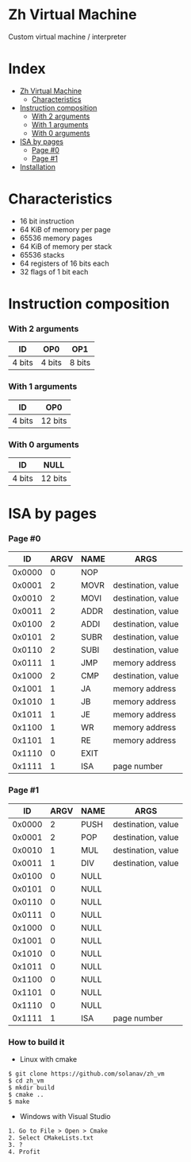 # Zh Virtual Machine
Custom virtual machine / interpreter

# Index

* [Zh Virtual Machine](#zh-virtual-machine)
  * [Characteristics](#characteristics)
* [Instruction composition](#instruction-composition)
  * [With 2 arguments](#with-2-arguments)
  * [With 1 arguments](#with-1-arguments)
  * [With 0 arguments](#with-0-arguments)
* [ISA by pages](#isa-by-pages)
  * [Page #0](#page-0)
  * [Page #1](#page-1)
* [Installation](#how-to-build-it)

# Characteristics
- 16 bit instruction
- 64 KiB of memory per page
- 65536 memory pages
- 64 KiB of memory per stack
- 65536 stacks
- 64 registers of 16 bits each
- 32 flags of 1 bit each

# Instruction composition

### With 2 arguments
| ID     | OP0    | OP1    |
|--------|--------|--------|
| 4 bits | 4 bits | 8 bits |

### With 1 arguments
| ID     | OP0     |
|--------|---------|
| 4 bits | 12 bits |

### With 0 arguments
| ID     | NULL    |
|--------|---------|
| 4 bits | 12 bits |

# ISA by pages

### Page #0

| ID     | ARGV | NAME  | ARGS               |
|--------|------|-------|--------------------|
| 0x0000 | 0    | NOP   |                    |
| 0x0001 | 2    | MOVR  | destination, value |
| 0x0010 | 2    | MOVI  | destination, value |
| 0x0011 | 2    | ADDR  | destination, value |
| 0x0100 | 2    | ADDI  | destination, value |
| 0x0101 | 2    | SUBR  | destination, value |
| 0x0110 | 2    | SUBI  | destination, value |
| 0x0111 | 1    | JMP   | memory address     |
| 0x1000 | 2    | CMP   | destination, value |
| 0x1001 | 1    | JA    | memory address     |
| 0x1010 | 1    | JB    | memory address     |
| 0x1011 | 1    | JE    | memory address     |
| 0x1100 | 1    | WR    | memory address     |
| 0x1101 | 1    | RE    | memory address     |
| 0x1110 | 0    | EXIT  |                    |
| 0x1111 | 1    | ISA   | page number        |

### Page #1

| ID     | ARGV | NAME  | ARGS               |
|--------|------|-------|--------------------|
| 0x0000 | 2    | PUSH  | destination, value |
| 0x0001 | 2    | POP   | destination, value |
| 0x0010 | 1    | MUL   | destination, value |
| 0x0011 | 1    | DIV   | destination, value |
| 0x0100 | 0    | NULL  |                    |
| 0x0101 | 0    | NULL  |                    |
| 0x0110 | 0    | NULL  |                    |
| 0x0111 | 0    | NULL  |                    |
| 0x1000 | 0    | NULL  |                    |
| 0x1001 | 0    | NULL  |                    |
| 0x1010 | 0    | NULL  |                    |
| 0x1011 | 0    | NULL  |                    |
| 0x1100 | 0    | NULL  |                    |
| 0x1101 | 0    | NULL  |                    |
| 0x1110 | 0    | NULL  |                    |
| 0x1111 | 1    | ISA   | page number        |

### How to build it

* Linux with cmake
```
$ git clone https://github.com/solanav/zh_vm
$ cd zh_vm
$ mkdir build
$ cmake ..
$ make
```

* Windows with Visual Studio
```
1. Go to File > Open > Cmake
2. Select CMakeLists.txt
3. ?
4. Profit
```
